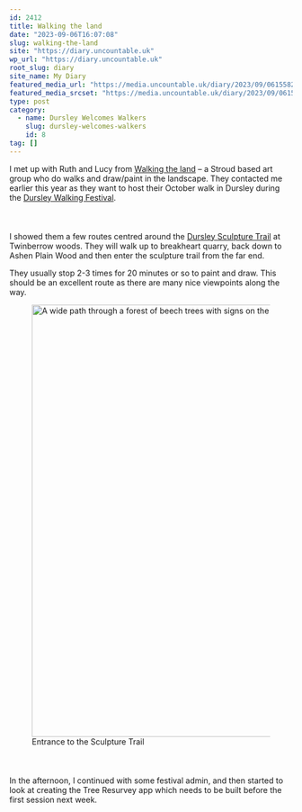 ```yaml
---
id: 2412
title: Walking the land
date: "2023-09-06T16:07:08"
slug: walking-the-land
site: "https://diary.uncountable.uk"
wp_url: "https://diary.uncountable.uk"
root_slug: diary
site_name: My Diary
featured_media_url: "https://media.uncountable.uk/diary/2023/09/06155821/IMG20230906103244.webp"
featured_media_srcset: "https://media.uncountable.uk/diary/2023/09/06155821/IMG20230906103244-300x178.webp 300w, https://media.uncountable.uk/diary/2023/09/06155821/IMG20230906103244-1024x608.webp 1024w, https://media.uncountable.uk/diary/2023/09/06155821/IMG20230906103244-150x150.webp 150w, https://media.uncountable.uk/diary/2023/09/06155821/IMG20230906103244-640x380.webp 640w, https://media.uncountable.uk/diary/2023/09/06155821/IMG20230906103244.webp 2000w"
type: post
category:
  - name: Dursley Welcomes Walkers
    slug: dursley-welcomes-walkers
    id: 8
tag: []
---
```



<p>I met up with Ruth and Lucy from <a href="https://walkingtheland.org.uk/" data-type="link" data-id="https://walkingtheland.org.uk/">Walking the land</a> &#8211; a Stroud based art group who do walks and draw/paint in the landscape.  They contacted me earlier this year as they want to host their October walk in Dursley during the <a href="https://festival.dursleywelcomeswalkers.org.uk/">Dursley Walking Festival</a>.</p>


<style>.kb-row-layout-id2412_2b9319-fc > .kt-row-column-wrap{align-content:start;}:where(.kb-row-layout-id2412_2b9319-fc > .kt-row-column-wrap) > .wp-block-kadence-column{justify-content:start;}.kb-row-layout-id2412_2b9319-fc > .kt-row-column-wrap{column-gap:var(--global-kb-gap-md, 2rem);row-gap:var(--global-kb-gap-md, 2rem);padding-top:var(--global-kb-spacing-sm, 1.5rem);padding-bottom:var(--global-kb-spacing-sm, 1.5rem);grid-template-columns:repeat(2, minmax(0, 1fr));}.kb-row-layout-id2412_2b9319-fc > .kt-row-layout-overlay{opacity:0.30;}@media all and (max-width: 1024px){.kb-row-layout-id2412_2b9319-fc > .kt-row-column-wrap{grid-template-columns:repeat(2, minmax(0, 1fr));}}@media all and (max-width: 767px){.kb-row-layout-id2412_2b9319-fc > .kt-row-column-wrap{grid-template-columns:minmax(0, 1fr);}.kb-row-layout-id2412_2b9319-fc > .kt-row-column-wrap > .wp-block-kadence-column:nth-of-type(1){order:2;}.kb-row-layout-id2412_2b9319-fc > .kt-row-column-wrap > .wp-block-kadence-column:nth-of-type(2){order:1;}.kb-row-layout-id2412_2b9319-fc > .kt-row-column-wrap > .wp-block-kadence-column:nth-of-type(3){order:12;}.kb-row-layout-id2412_2b9319-fc > .kt-row-column-wrap > .wp-block-kadence-column:nth-of-type(4){order:11;}.kb-row-layout-id2412_2b9319-fc > .kt-row-column-wrap > .wp-block-kadence-column:nth-of-type(5){order:22;}.kb-row-layout-id2412_2b9319-fc > .kt-row-column-wrap > .wp-block-kadence-column:nth-of-type(6){order:21;}.kb-row-layout-id2412_2b9319-fc > .kt-row-column-wrap > .wp-block-kadence-column:nth-of-type(7){order:32;}.kb-row-layout-id2412_2b9319-fc > .kt-row-column-wrap > .wp-block-kadence-column:nth-of-type(8){order:31;}}</style><div class="kb-row-layout-wrap kb-row-layout-id2412_2b9319-fc alignnone wp-block-kadence-rowlayout"><div class="kt-row-column-wrap kt-has-2-columns kt-row-layout-equal kt-tab-layout-inherit kt-mobile-layout-row kt-row-valign-top">
<style>.kadence-column2412_627246-09 > .kt-inside-inner-col,.kadence-column2412_627246-09 > .kt-inside-inner-col:before{border-top-left-radius:0px;border-top-right-radius:0px;border-bottom-right-radius:0px;border-bottom-left-radius:0px;}.kadence-column2412_627246-09 > .kt-inside-inner-col{column-gap:var(--global-kb-gap-sm, 1rem);}.kadence-column2412_627246-09 > .kt-inside-inner-col{flex-direction:column;}.kadence-column2412_627246-09 > .kt-inside-inner-col > .aligncenter{width:100%;}.kadence-column2412_627246-09 > .kt-inside-inner-col:before{opacity:0.3;}.kadence-column2412_627246-09{position:relative;}@media all and (max-width: 1024px){.kadence-column2412_627246-09 > .kt-inside-inner-col{flex-direction:column;justify-content:center;}}@media all and (max-width: 767px){.kadence-column2412_627246-09 > .kt-inside-inner-col{flex-direction:column;justify-content:center;}}</style>
<div class="wp-block-kadence-column kadence-column2412_627246-09"><div class="kt-inside-inner-col">
<p>I showed them a few routes centred around the <a href="http://www.visitthecotswolds.org.uk/things-to-see-and-do/attractions/family-days-out/dursley-sculpture-and-play-trail/">Dursley Sculpture Trail</a> at Twinberrow woods.  They will walk up to breakheart quarry, back down to Ashen Plain Wood and then enter the sculpture trail from the far end.</p>



<p>They usually stop 2-3 times for 20 minutes or so to paint and draw.  This should be an excellent route as there are many nice viewpoints along the way.</p>
</div></div>


<style>.kadence-column2412_31c5c8-4c > .kt-inside-inner-col,.kadence-column2412_31c5c8-4c > .kt-inside-inner-col:before{border-top-left-radius:0px;border-top-right-radius:0px;border-bottom-right-radius:0px;border-bottom-left-radius:0px;}.kadence-column2412_31c5c8-4c > .kt-inside-inner-col{column-gap:var(--global-kb-gap-sm, 1rem);}.kadence-column2412_31c5c8-4c > .kt-inside-inner-col{flex-direction:column;}.kadence-column2412_31c5c8-4c > .kt-inside-inner-col > .aligncenter{width:100%;}.kadence-column2412_31c5c8-4c > .kt-inside-inner-col:before{opacity:0.3;}.kadence-column2412_31c5c8-4c{position:relative;}@media all and (max-width: 1024px){.kadence-column2412_31c5c8-4c > .kt-inside-inner-col{flex-direction:column;justify-content:center;}}@media all and (max-width: 767px){.kadence-column2412_31c5c8-4c > .kt-inside-inner-col{flex-direction:column;justify-content:center;}}</style>
<div class="wp-block-kadence-column kadence-column2412_31c5c8-4c"><div class="kt-inside-inner-col">
<figure class="wp-block-image size-large"><img loading="lazy" decoding="async" width="1024" height="768" src="https://media.uncountable.uk/diary/2023/09/06155820/IMG20230906091255-1024x768.webp" alt="A wide path through a forest of beech trees with signs on the left" class="wp-image-2413" srcset="https://media.uncountable.uk/diary/2023/09/06155820/IMG20230906091255-1024x768.webp 1024w, https://media.uncountable.uk/diary/2023/09/06155820/IMG20230906091255-300x225.webp 300w, https://media.uncountable.uk/diary/2023/09/06155820/IMG20230906091255-640x480.webp 640w, https://media.uncountable.uk/diary/2023/09/06155820/IMG20230906091255.webp 2000w" sizes="auto, (max-width: 1024px) 100vw, 1024px" /><figcaption class="wp-element-caption">Entrance to the Sculpture Trail</figcaption></figure>
</div></div>

</div></div>


<p>In the afternoon, I continued with some festival admin, and then started to look at creating the Tree Resurvey app which needs to be built before the first session next week.</p>

